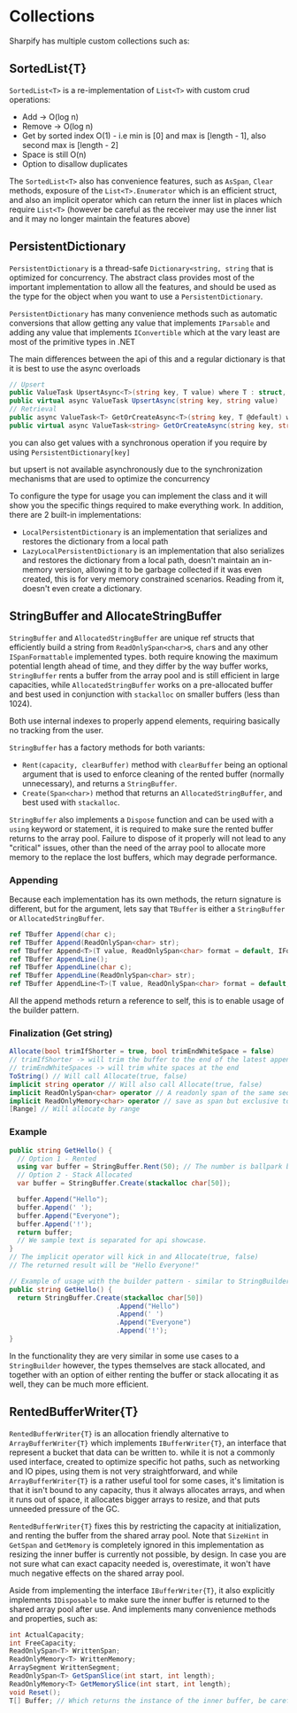 # Collections

Sharpify has multiple custom collections such as:

## SortedList{T}

`SortedList<T>` is a re-implementation of `List<T>` with custom crud operations:

* Add -> O(log n)
* Remove -> O(log n)
* Get by sorted index O(1) - i.e min is [0] and max is [length - 1], also second max is [length - 2]
* Space is still O(n)
* Option to disallow duplicates

The `SortedList<T>` also has convenience features, such as `AsSpan`, `Clear` methods, exposure of the `List<T>.Enumerator` which is an efficient struct, and also an implicit operator which can return the inner list in places which require `List<T>` (however be careful as the receiver may use the inner list and it may no longer maintain the features above)

## PersistentDictionary

`PersistentDictionary` is a thread-safe `Dictionary<string, string` that is optimized for concurrency. The abstract class provides most of the important implementation to allow all the features, and should be used as the type for the object when you want to use a `PersistentDictionary`.

`PersistentDictionary` has many convenience methods such as automatic conversions that allow getting any value that implements `IParsable` and adding any value that implements `IConvertible` which at the vary least are most of the primitive types in .NET

The main differences between the api of this and a regular dictionary is that it is best to use the async overloads

```csharp
// Upsert
public ValueTask UpsertAsync<T>(string key, T value) where T : struct, IConvertible
public virtual async ValueTask UpsertAsync(string key, string value)
// Retrieval
public async ValueTask<T> GetOrCreateAsync<T>(string key, T @default) where T : struct, IParsable<T>
public virtual async ValueTask<string> GetOrCreateAsync(string key, string @default)
```

you can also get values with a synchronous operation if you require by using `PersistentDictionary[key]`

but upsert is not available asynchronously due to the synchronization mechanisms that are used to optimize the concurrency

To configure the type for usage you can implement the class and it will show you the specific things required to make everything work. In addition, there are 2 built-in implementations:

* `LocalPersistentDictionary` is an implementation that serializes and restores the dictionary from a local path
* `LazyLocalPersistentDictionary` is an implementation that also serializes and restores the dictionary from a local path, doesn't maintain an in-memory version, allowing it to be garbage collected if it was even created, this is for very memory constrained scenarios. Reading from it, doesn't even create a dictionary.

## StringBuffer and AllocateStringBuffer

`StringBuffer` and `AllocatedStringBuffer` are unique ref structs that efficiently build a string from `ReadOnlySpan<char>`s, `char`s and any other `ISpanFormattable` implemented types. both require knowing the maximum potential length ahead of time, and they differ by the way buffer works, `StringBuffer` rents a buffer from the array pool and is still efficient in large capacities, while `AllocatedStringBuffer` works on a pre-allocated buffer and best used in conjunction with `stackalloc` on smaller buffers (less than 1024).

Both use internal indexes to properly append elements, requiring basically no tracking from the user.

`StringBuffer` has a factory methods for both variants:

* `Rent(capacity, clearBuffer)` method with `clearBuffer` being an optional argument that is used to enforce cleaning of the rented buffer (normally unnecessary), and returns a `StringBuffer`.
* `Create(Span<char>)` method that returns an `AllocatedStringBuffer`, and best used with `stackalloc`.

`StringBuffer` also implements a `Dispose` function and can be used with a `using` keyword or statement, it is required to make sure the rented buffer returns to the array pool. Failure to dispose of it properly will not lead to any "critical" issues, other than the need of the array pool to allocate more memory to the replace the lost buffers, which may degrade performance.

### Appending

Because each implementation has its own methods, the return signature is different, but for the argument, lets say that `TBuffer` is either a `StringBuffer` or `AllocatedStringBuffer`.

```csharp
ref TBuffer Append(char c);
ref TBuffer Append(ReadOnlySpan<char> str);
ref TBuffer Append<T>(T value, ReadOnlySpan<char> format = default, IFormatProvider? provider = null) where T : ISpanFormattable {}
ref TBuffer AppendLine();
ref TBuffer AppendLine(char c);
ref TBuffer AppendLine(ReadOnlySpan<char> str);
ref TBuffer AppendLine<T>(T value, ReadOnlySpan<char> format = default, IFormatProvider? provider = null) where T : ISpanFormattable {};
```

All the append methods return a reference to self, this is to enable usage of the builder pattern.

### Finalization (Get string)

```csharp
Allocate(bool trimIfShorter = true, bool trimEndWhiteSpace = false)
// trimIfShorter -> will trim the buffer to the end of the latest appended segment
// trimEndWhiteSpaces -> will trim white spaces at the end
ToString() // Will call Allocate(true, false)
implicit string operator // Will also call Allocate(true, false)
implicit ReadOnlySpan<char> operator // A readonly span of the same sequence of Allocate(true, false), but no allocation.
implicit ReadOnlyMemory<char> operator // save as span but exclusive to StringBuffer
[Range] // Will allocate by range
```

### Example

```csharp
public string GetHello() {
  // Option 1 - Rented
  using var buffer = StringBuffer.Rent(50); // The number is ballpark but overestimated
  // Option 2 - Stack Allocated
  var buffer = StringBuffer.Create(stackalloc char[50]);

  buffer.Append("Hello");
  buffer.Append(' ');
  buffer.Append("Everyone");
  buffer.Append('!');
  return buffer;
  // We sample text is separated for api showcase.
}
// The implicit operator will kick in and Allocate(true, false)
// The returned result will be "Hello Everyone!"
```

```csharp
// Example of usage with the builder pattern - similar to StringBuilder
public string GetHello() {
  return StringBuffer.Create(stackalloc char[50])
                           .Append("Hello")
                           .Append(' ')
                           .Append("Everyone")
                           .Append('!');
}
```

In the functionality they are very similar in some use cases to a `StringBuilder` however, the types themselves are stack allocated,
and together with an option of either renting the buffer or stack allocating it as well, they can be much more efficient.

## RentedBufferWriter{T}

`RentedBufferWriter{T}` is an allocation friendly alternative to `ArrayBufferWriter{T}` which implements `IBufferWriter{T}`, an interface that represent a bucket that data can be written to. while it is not a commonly used interface, created to optimize specific hot paths, such as networking and IO pipes, using them is not very straightforward, and while `ArrayBufferWriter{T}` is a rather useful tool for some cases, it's limitation is that it isn't bound to any capacity, thus it always allocates arrays, and when it runs out of space, it allocates bigger arrays to resize, and that puts unneeded pressure of the GC.

`RentedBufferWriter{T}` fixes this by restricting the capacity at initialization, and renting the buffer from the shared array pool. Note that `SizeHint` in `GetSpan` and `GetMemory` is completely ignored in this implementation as resizing the inner buffer is currently not possible, by design. In case you are not sure what can exact capacity needed is, overestimate, it won't have much negative effects on the shared array pool.

Aside from implementing the interface `IBufferWriter{T}`, it also explicitly implements `IDisposable` to make sure the inner buffer is returned to the shared array pool after use. And implements many convenience methods and properties, such as:

```csharp
int ActualCapacity;
int FreeCapacity;
ReadOnlySpan<T> WrittenSpan;
ReadOnlyMemory<T> WrittenMemory;
ArraySegment WrittenSegment;
ReadOnlySpan<T> GetSpanSlice(int start, int length);
ReadOnlyMemory<T> GetMemorySlice(int start, int length);
void Reset();
T[] Buffer; // Which returns the instance of the inner buffer, be careful with this.
```
